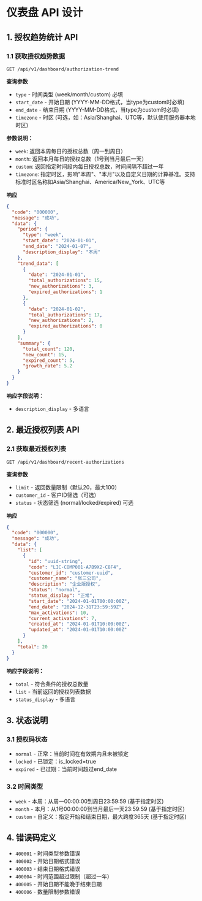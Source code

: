 # 仪表盘 API 设计

## 1. 授权趋势统计 API

### 1.1 获取授权趋势数据
```http
GET /api/v1/dashboard/authorization-trend
```

**查询参数**
- `type` - 时间类型 (week/month/custom) 必填
- `start_date` - 开始日期 (YYYY-MM-DD格式，当type为custom时必填)
- `end_date` - 结束日期 (YYYY-MM-DD格式，当type为custom时必填)
- `timezone` - 时区 (可选，如：Asia/Shanghai、UTC等，默认使用服务器本地时区)

**参数说明：**
- `week`: 返回本周每日的授权总数（周一到周日）
- `month`: 返回本月每日的授权总数（1号到当月最后一天）
- `custom`: 返回指定时间段内每日授权总数，时间间隔不超过一年
- `timezone`: 指定时区，影响"本周"、"本月"以及自定义日期的计算基准。支持标准时区名称如Asia/Shanghai、America/New_York、UTC等

**响应**
```json
{
  "code": "000000",
  "message": "成功",
  "data": {
    "period": {
      "type": "week",
      "start_date": "2024-01-01",
      "end_date": "2024-01-07",
      "description_display": "本周"
    },
    "trend_data": [
      {
        "date": "2024-01-01",
        "total_authorizations": 15,
        "new_authorizations": 3,
        "expired_authorizations": 1
      },
      {
        "date": "2024-01-02",
        "total_authorizations": 17,
        "new_authorizations": 2,
        "expired_authorizations": 0
      }
    ],
    "summary": {
      "total_count": 120,
      "new_count": 15,
      "expired_count": 5,
      "growth_rate": 5.2
    }
  }
}
```

**响应字段说明：**
- `description_display` - 多语言

## 2. 最近授权列表 API

### 2.1 获取最近授权列表
```http
GET /api/v1/dashboard/recent-authorizations
```

**查询参数**
- `limit` - 返回数量限制（默认20，最大100）
- `customer_id` - 客户ID筛选（可选）
- `status` - 状态筛选 (normal/locked/expired) 可选

**响应**
```json
{
  "code": "000000",
  "message": "成功",
  "data": {
    "list": [
      {
        "id": "uuid-string",
        "code": "LIC-COMP001-A7B9X2-C8F4",
        "customer_id": "customer-uuid",
        "customer_name": "张三公司",
        "description": "企业版授权",
        "status": "normal",
        "status_display": "正常",
        "start_date": "2024-01-01T00:00:00Z",
        "end_date": "2024-12-31T23:59:59Z",
        "max_activations": 10,
        "current_activations": 7,
        "created_at": "2024-01-01T10:00:00Z",
        "updated_at": "2024-01-01T10:00:00Z"
      }
    ],
    "total": 20
  }
}
```

**响应字段说明：**
- `total` - 符合条件的授权总数量
- `list` - 当前返回的授权列表数据
- `status_display` - 多语言

## 3. 状态说明

### 3.1 授权码状态
- `normal` - 正常：当前时间在有效期内且未被锁定
- `locked` - 已锁定：is_locked=true
- `expired` - 已过期：当前时间超过end_date

### 3.2 时间类型
- `week` - 本周：从周一00:00:00到周日23:59:59 (基于指定时区)
- `month` - 本月：从1号00:00:00到当月最后一天23:59:59 (基于指定时区)
- `custom` - 自定义：指定开始和结束日期，最大跨度365天 (基于指定时区)

## 4. 错误码定义

- `400001` - 时间类型参数错误
- `400002` - 开始日期格式错误
- `400003` - 结束日期格式错误
- `400004` - 时间范围超过限制（超过一年）
- `400005` - 开始日期不能晚于结束日期
- `400006` - 数量限制参数错误